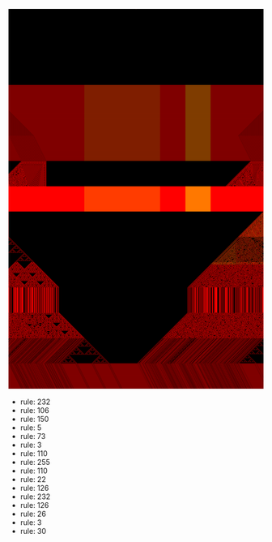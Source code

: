 ![photo](./output.png) 
 * rule: 232
* rule: 106
* rule: 150
* rule: 5
* rule: 73
* rule: 3
* rule: 110
* rule: 255
* rule: 110
* rule: 22
* rule: 126
* rule: 232
* rule: 126
* rule: 26
* rule: 3
* rule: 30

